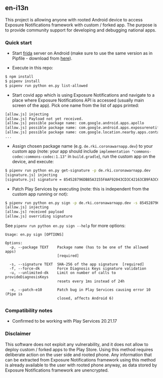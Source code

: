 ## en-i13n

This project is allowing anyone with rooted Android device to access
Exposure Notifications framework with custom / forked app. The purpose is to
provide community support for developing and debugging national apps.


### Quick start

- Start [frida](https://frida.re/docs/android/) server on Android (make sure to use
the same version as in Pipfile - download from [here](https://github.com/frida/frida/releases/download/12.8.12/frida-server-12.8.12-android-arm.xz)).

- Execute in this repo:

```bash
$ npm install
$ pipenv install
$ pipenv run python en.py list-allowed
```

- Start covid app which is using Exposure Notifications and navigate to a place
where Exposure Notifications API is accessed (usually main screen of the app). Pick
one name from the list of apps printed:

```bash
[allow.js] injecting
[allow.js] Payload not yet received.
[allow.js] possible package name: com.google.android.apps.apollo
[allow.js] possible package name: com.google.android.apps.exposurenotification
[allow.js] possible package name: com.google.location.nearby.apps.contacttracer
...
```

- Assign chosen package name (e.g. `de.rki.coronawarnapp.dev`) to your custom app (note: your app should include `implementation "commons-codec:commons-codec:1.13"` in `build.gradle`), run the custom app on the device, and execute:

```bash
$ pipenv run python en.py get-signature -p de.rki.coronawarnapp.dev
[signature.js] injecting
[signature.js] signature = 854528796DB85A3155FAAF92043CD3C42163CB9FA3C6709324A7F39DF4158462
```

- Patch Play Services by executing (note: this is independent from the custom app running or not):

```bash
$ pipenv run python en.py sign -p de.rki.coronawarnapp.dev -s 854528796DB85A3155FAAF92043CD3C42163CB9FA3C6709324A7F39DF4158462
[allow.js] injecting
[allow.js] received payload
[allow.js] overriding signature
```

See `pipenv run python en.py sign --help` for more options:

```
Usage: en.py sign [OPTIONS]

Options:
  -p, --package TEXT    Package name (has to be one of the allowed apps)
                        [required]

  -s, --signature TEXT  SHA-256 of the app signature  [required]
  -f, --force-dk        Force Diagnosis Keys signature validation
  -u, --unlimited-dk    Limit on number of calls to provideDiagnosisKeys
                        resets every 1ms instead of 24h

  -e, --patch-e10       Patch bug in Play Services causing error 10 (Pipe is
                        closed, affects Android 6)
```

### Compatibility notes

- Confirmed to be working with Play Services 20.21.17

### Disclaimer

This software does not exploit any vulnerability, and it does not
allow to deploy custom / forked apps to the Play Store. Using this method requires
deliberate action on the user side and rooted phone. Any information that can be
extracted from Exposure Notifications framework using this method is already
available to the user with rooted phone anyway, as data stored by Exposure Notifications
framework are unencrypted.
